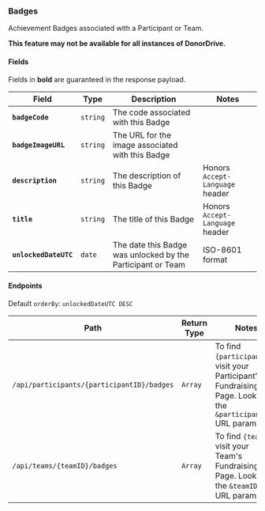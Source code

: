 ### Badges
Achievement Badges associated with a Participant or Team.

**This feature may not be available for all instances of DonorDrive.**

#### Fields

Fields in **bold** are guaranteed in the response payload.

|Field|Type|Description|Notes|
|---|---|---|---|
|**`badgeCode`**|`string`|The code associated with this Badge||
|**`badgeImageURL`**|`string`|The URL for the image associated with this Badge||
|**`description`**|`string`|The description of this Badge|Honors `Accept-Language` header|
|**`title`**|`string`|The title of this Badge|Honors `Accept-Language` header|
|**`unlockedDateUTC`**|`date`|The date this Badge was unlocked by the Participant or Team|ISO-8601 format|

#### Endpoints

Default `orderBy`: `unlockedDateUTC DESC`

|Path|Return Type|Notes|
|---|---|---|
|`/api/participants/{participantID}/badges`|`Array`|To find `{participantID}`, visit your Participant's Fundraising Page. Look for the `&participantID=` URL parameter.|
|`/api/teams/{teamID}/badges`|`Array`|To find `{teamID}`, visit your Team's Fundraising Page. Look for the `&teamID=` URL parameter.|